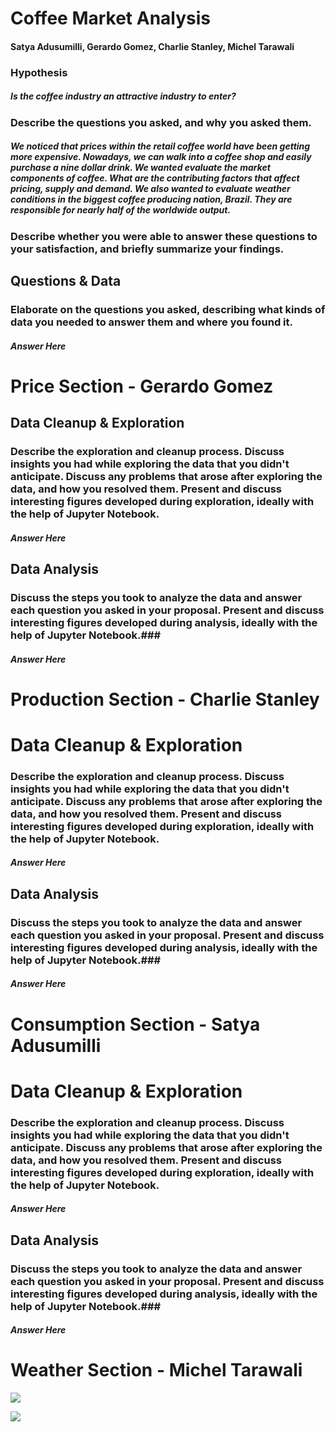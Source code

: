 # Coffee Market Analysis #
#### Satya Adusumilli, Gerardo Gomez, Charlie Stanley, Michel Tarawali ####

### Hypothesis ###
##### Is the coffee industry an attractive industry to enter? #####

### Describe the questions you asked, and why you asked them. ###
#####  We noticed that prices within the retail coffee world have been getting more expensive. Nowadays, we can walk into a coffee shop and easily purchase a nine dollar drink. We wanted evaluate the market components of coffee. What are the contributing factors that affect pricing, supply and demand. We also wanted to evaluate weather conditions in the biggest coffee producing nation, Brazil. They are responsible for nearly half of the worldwide output. #####

### Describe whether you were able to answer these questions to your satisfaction, and briefly summarize your findings. ###
#####  #####

## Questions & Data ##
### Elaborate on the questions you asked, describing what kinds of data you needed to answer them and where you found it. ### 
##### Answer Here #####

# Price Section - Gerardo Gomez #

## Data Cleanup & Exploration ##
### Describe the exploration and cleanup process. Discuss insights you had while exploring the data that you didn't anticipate. Discuss any problems that arose after exploring the data, and how you resolved them. Present and discuss interesting figures developed during exploration, ideally with the help of Jupyter Notebook. ###
##### Answer Here #####
## Data Analysis ##

### Discuss the steps you took to analyze the data and answer each question you asked in your proposal. Present and discuss interesting figures developed during analysis, ideally with the help of Jupyter Notebook.###
##### Answer Here #####

# Production Section - Charlie Stanley #

# Data Cleanup & Exploration #
### Describe the exploration and cleanup process. Discuss insights you had while exploring the data that you didn't anticipate. Discuss any problems that arose after exploring the data, and how you resolved them. Present and discuss interesting figures developed during exploration, ideally with the help of Jupyter Notebook. ###
##### Answer Here #####
## Data Analysis ##

### Discuss the steps you took to analyze the data and answer each question you asked in your proposal. Present and discuss interesting figures developed during analysis, ideally with the help of Jupyter Notebook.###
##### Answer Here #####

# Consumption Section - Satya Adusumilli #

# Data Cleanup & Exploration #
### Describe the exploration and cleanup process. Discuss insights you had while exploring the data that you didn't anticipate. Discuss any problems that arose after exploring the data, and how you resolved them. Present and discuss interesting figures developed during exploration, ideally with the help of Jupyter Notebook. ###
##### Answer Here #####
## Data Analysis ##

### Discuss the steps you took to analyze the data and answer each question you asked in your proposal. Present and discuss interesting figures developed during analysis, ideally with the help of Jupyter Notebook.###
##### Answer Here #####

# Weather Section - Michel Tarawali #
![](https://github.com/cstanley99/group1/blob/main/images/Ave%20Temp%20in%20Brazil.png)

![](https://github.com/cstanley99/group1/blob/main/images/Ave%20Wind%20in%20Brazil.png)
